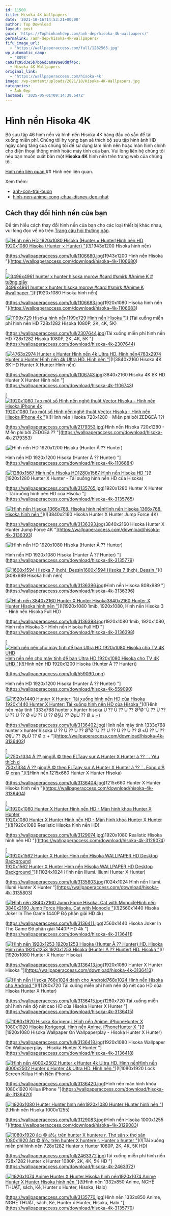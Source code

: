 ```yaml
---
id: 11500
title: Hisoka 4K Wallpapers
date: '2021-10-16T14:53:21+00:00'
author: Top Download
layout: post
guid: 'https://Tophinhanhdep.com/anh-dep/hisoka-4k-wallpapers/'
permalink: /anh-dep/hisoka-4k-wallpapers/
fifu_image_url:
  - 'https://wallpaperaccess.com/full/1282565.jpg'
wp_automatic_camp:
  - '8098'
ca92fc95d3e5b7bb6d3a0a8ae0d8f46c:
  - Hisoka 4K Wallpapers
original_link:
  - 'https://wallpaperaccess.com/hisoka-4k'
image: /wp-content/uploads/2021/10/Hisoka-4K-Wallpapers.jpg
categories:
  - Ảnh Đẹp
lastmod: '2025-05-01T09:14:39.547Z'
---
```

# Hình nền Hisoka 4K

Bộ sưu tập 46 hình nền và hình nền Hisoka 4K hàng đầu có sẵn để tải xuống miễn phí. Chúng tôi hy vọng bạn sẽ thích bộ sưu tập hình ảnh HD ngày càng tăng của chúng tôi để sử dụng làm hình nền hoặc màn hình chính cho điện thoại thông minh hoặc máy tính của bạn. Vui lòng liên hệ chúng tôi nếu bạn muốn xuất bản một **Hisoka 4K** hình nền trên trang web của chúng tôi.

[Hình nền liên quan ](#related) ## Hình nền liên quan.

   
 Xem thêm:

   
- [anh-con-trai-buon](https://tophinhanhdep.com/anh-avatar/anh-con-trai-buon/)
- [hinh-nen-anime-cong-chua-disney-dep-nhat](https://tophinhanhdep.com/anh-anime/hinh-nen-anime-cong-chua-disney-dep-nhat/)

## Cách thay đổi hình nền của bạn

Để tìm hiểu cách thay đổi hình nền của bạn cho các loại thiết bị khác nhau, vui lòng đọc về nó trên [Trang câu hỏi thường gặp](https://tophinhanhdep.com/faq/).

  
[[![Hình nền HD 1920x1080 Hisoka (Hunter × Hunter)](https://wallpaperaccess.com/full/1282565.jpg)Hình nền HD 1920x1080 Hisoka (Hunter × Hunter) "](https://wallpaperaccess.com/download/hisoka-4k-1282565)](![1943x1200 Hisoka hình nền)

(https://wallpaperaccess.com/full/1106680.jpg)1943x1200 Hình nền Hisoka "](https://wallpaperaccess.com/download/hisoka-4k-1106680)

[[![3496x4961 hunter x hunter hisoka morow #card #smirk #Anime K # tường giấy](https://wallpaperaccess.com/full/3136382.jpg)3496x4961 hunter x hunter hisoka morow #card #smirk #Anime K #wallpaper "](https://wallpaperaccess.com/download/hisoka-4k-3136382)](![1920x1080 Hisoka hình nền)

(https://wallpaperaccess.com/full/1106683.jpg)1920x1080 Hisoka hình nền "](https://wallpaperaccess.com/download/hisoka-4k-1106683)

[[![1199x729 Hisoka hình nền](https://wallpaperaccess.com/full/3136383.jpg)1199x729 Hình nền Hisoka "](https://wallpaperaccess.com/download/hisoka-4k-3136383)](![Tải xuống miễn phí hình nền HD 728x1282 Hisoka 1080P, 2K, 4K, 5K)

(https://wallpaperaccess.com/full/2307644.jpg)Tải xuống miễn phí hình nền HD 728x1282 Hisoka 1080P, 2K, 4K, 5K "](https://wallpaperaccess.com/download/hisoka-4k-2307644)

[[![4763x2974 Hunter x Hunter Hình nền 4k Ultra HD.  Hình nền](https://wallpaperaccess.com/full/3135746.png)4763x2974 Hunter x Hunter Hình nền 4k Ultra HD. Hình nền "](https://wallpaperaccess.com/download/hisoka-4k-3135746)](![3840x2160 Hisoka 4K 8K HD Hunter X Hunter Hình nền)

(https://wallpaperaccess.com/full/1106743.jpg)3840x2160 Hisoka 4K 8K HD Hunter X Hunter Hình nền "](https://wallpaperaccess.com/download/hisoka-4k-1106743)

[[![1920x1080 Tạo một số Hình nền nghệ thuật Vector Hisoka - Hình nền Hisoka iPhone 4k](https://wallpaperaccess.com/full/1106701.png)1920x1080 Tạo một số Hình nền nghệ thuật Vector Hisoka - Hình nền Hisoka iPhone 4k "](https://wallpaperaccess.com/download/hisoka-4k-1106701)](![Hình nền Hisoka 720x1280 - Miễn phí bởi ZEDGEÃ ??)

(https://wallpaperaccess.com/full/2179353.jpg)Hình nền Hisoka 720x1280 - Miễn phí bởi ZEDGEâ ?? "](https://wallpaperaccess.com/download/hisoka-4k-2179353)

[![Hình nền HD 1920x1200 Hisoka (Hunter Ã ?? Hunter)](https://wallpaperaccess.com/full/1106684.jpg)

Hình nền HD 1920x1200 Hisoka (Hunter Ã ?? Hunter) "](https://wallpaperaccess.com/download/hisoka-4k-1106684)

[[![1280x1567 Hình nền Hisoka HD](https://wallpaperaccess.com/full/3136389.jpg)1280x1567 Hình nền Hisoka HD "](https://wallpaperaccess.com/download/hisoka-4k-3136389)](![1920x1280 Hunter X Hunter - Tải xuống hình nền HD của Hisoka)

(https://wallpaperaccess.com/full/3135765.jpg)1920x1280 Hunter X Hunter - Tải xuống hình nền HD của Hisoka "](https://wallpaperaccess.com/download/hisoka-4k-3135765)

[[![Hình nền Hisoka 1366x768.  Hisoka hình nền](https://wallpaperaccess.com/full/1106748.jpg)Hình nền Hisoka 1366x768. Hisoka hình nền "](https://wallpaperaccess.com/download/hisoka-4k-1106748)](![3840x2160 Hisoka Hunter X Hunter Jump Force 4K)

(https://wallpaperaccess.com/full/3136393.jpg)3840x2160 Hisoka Hunter X Hunter Jump Force 4K "](https://wallpaperaccess.com/download/hisoka-4k-3136393)

[![Hình nền HD 1920x1080 Hisoka (Hunter Ã ?? Hunter)](https://wallpaperaccess.com/full/3135779.png)

Hình nền HD 1920x1080 Hisoka (Hunter Ã ?? Hunter) "](https://wallpaperaccess.com/download/hisoka-4k-3135779)

[[![1600x1594 Hisoka 7 (hxh).  Dessin](https://wallpaperaccess.com/full/3136395.jpg)1600x1594 Hisoka 7 (hxh). Dessin "](https://wallpaperaccess.com/download/hisoka-4k-3136395)](![808x989 Hisoka hình nền)

(https://wallpaperaccess.com/full/3136396.jpg)Hình nền Hisoka 808x989 "](https://wallpaperaccess.com/download/hisoka-4k-3136396)

[[![Hình nền 3840x2160 Hunter X Hunter Hisoka](https://wallpaperaccess.com/full/3136397.jpg)3840x2160 Hunter X Hunter Hisoka hình nền "](https://wallpaperaccess.com/download/hisoka-4k-3136397)](![1920x1080 1mib, 1920x1080, Hình nền Hisoka 3 - Hình nền Hisoka Full HD)

(https://wallpaperaccess.com/full/3136398.jpg)1920x1080 1mib, 1920x1080, Hình nền Hisoka 3 - Hình nền Hisoka Full HD "](https://wallpaperaccess.com/download/hisoka-4k-3136398)

[[![Hình nền nền cho máy tính để bàn Ultra HD 1920x1080 Hisoka cho TV 4K UHD](https://wallpaperaccess.com/full/3136399.jpg)Hình nền nền cho máy tính để bàn Ultra HD 1920x1080 Hisoka cho TV 4K UHD "](https://wallpaperaccess.com/download/hisoka-4k-3136399)](![Hình nền HD 1920x1200 Hisoka (Hunter Ã ?? Hunter))

(https://wallpaperaccess.com/full/559090.png)

Hình nền HD 1920x1200 Hisoka (Hunter Ã ?? Hunter) "](https://wallpaperaccess.com/download/hisoka-4k-559090)

[[![1920x1440 Hunter X Hunter: Tải xuống hình nền HD của Hisoka](https://wallpaperaccess.com/full/3135785.jpg)1920x1440 Hunter X Hunter: Tải xuống hình nền HD của Hisoka "](https://wallpaperaccess.com/download/hisoka-4k-3135785)](![Hình nền máy tính 1333x768 hunter x hunter hisoka Ù ?? Ù ??  Ù ?? Ø³Ø¨Ù ??  Ù ?? Ù ??  Ù ?? Ø «Ù ?? Ù ??  Ø§Ù ?? ØµÙ ?? Ø ± +)

(https://wallpaperaccess.com/full/3136402.jpg)Hình nền máy tính 1333x768 hunter x hunter hisoka Ù ?? Ù ?? Ù ?? Ø³Ø¨Ù ?? Ù ?? Ù ?? Ù ?? Ø «Ù ?? Ù ?? Ø§Ù ?? ØµÙ ?? Ø ± + "](https://wallpaperaccess.com/download/hisoka-4k-3136402)

[[![750x1334 Ã ?? pinglÃ © theo ELTaay sur A Hunter X Hunter â ?? ¨.  Yêu thích d](https://wallpaperaccess.com/full/3136403.jpg)750x1334 Ã ?? pinglÃ © theo ELTaay sur A Hunter X Hunter â ?? ¨. Fond d'Ã © cran "](https://wallpaperaccess.com/download/hisoka-4k-3136403)](![Hình nền 1215x660 Hunter X Hunter Hisoka)

(https://wallpaperaccess.com/full/3136404.jpg)1215x660 Hunter X Hunter Hisoka hình nền "](https://wallpaperaccess.com/download/hisoka-4k-3136404)

[[![1920x1080 Hunter X Hunter Hình nền HD - Màn hình khóa Hunter X Hunter](https://wallpaperaccess.com/full/2533652.png)1920x1080 Hunter X Hunter Hình nền HD - Màn hình khóa Hunter X Hunter "](https://wallpaperaccess.com/download/hisoka-4k-2533652)](![1920x1080 Realistic Hisoka hình nền HD)

(https://wallpaperaccess.com/full/3129074.jpg)1920x1080 Realistic Hisoka hình nền HD "](https://wallpaperaccess.com/download/hisoka-4k-3129074)

[[![1920x1562 Hunter X Hunter Hình nền Hisoka WALLPAPER HD Desktop Background](https://wallpaperaccess.com/full/3135789.jpg)1920x1562 Hunter X Hunter Hình nền Hisoka WALLPAPER HD Desktop Background "](https://wallpaperaccess.com/download/hisoka-4k-3135789)](![1024x1024 Hình nền Illumi.  Illumi Hunter X Hunter)

(https://wallpaperaccess.com/full/3135803.jpg)1024x1024 Hình nền Illumi. Illumi Hunter X Hunter "](https://wallpaperaccess.com/download/hisoka-4k-3135803)

[[![Hình nền 3840x2160 Jump Force Hisoka.  Cat with Monocle](https://wallpaperaccess.com/full/1106690.jpg)Hình nền 3840x2160 Jump Force Hisoka. Cat with Monocle "](https://wallpaperaccess.com/download/hisoka-4k-1106690)](![2560x1440 Hisoka Joker In The Game 1440P Độ phân giải HD 4k)

(https://wallpaperaccess.com/full/3136411.jpg)2560x1440 Hisoka Joker In The Game Độ phân giải 1440P HD 4k "](https://wallpaperaccess.com/download/hisoka-4k-3136411)

[[![Hình nền 1920x1253 1920x1253 Hisoka (Hunter Ã ?? Hunter) HD.  Hisoka](https://wallpaperaccess.com/full/3136412.jpg)Hình nền 1920x1253 1920x1253 Hisoka (Hunter Ã ?? Hunter) HD. Hisoka "](https://wallpaperaccess.com/download/hisoka-4k-3136412)](![1920x1080 Hunter X Hunter Hisoka)

(https://wallpaperaccess.com/full/3136413.jpg)1920x1080 Hunter X Hunter Hisoka "](https://wallpaperaccess.com/download/hisoka-4k-3136413)

[[![Hình nền Hisoka 768x1024 dành cho Android](https://wallpaperaccess.com/full/3136414.jpg)768x1024 Hình nền Hisoka cho Android "](https://wallpaperaccess.com/download/hisoka-4k-3136414)](![1280x720 Tải xuống miễn phí hình nền độ nét cao HD của Hisoka Hunter X Hunter)

(https://wallpaperaccess.com/full/3136415.jpg)1280x720 Tải xuống miễn phí hình nền độ nét cao HD của Hisoka Hunter X Hunter "](https://wallpaperaccess.com/download/hisoka-4k-3136415)

[[![1080x1920 Hisoka Korigengi.  Hình nền Anime.  iPhoneHunter X](https://wallpaperaccess.com/full/1525350.jpg)1080x1920 Hisoka Korigengi. Hình nền Anime. iPhoneHunter X "](https://wallpaperaccess.com/download/hisoka-4k-1525350)](![1920x1080 Hisoka Wallpaper On Wallpaperplay - Hisoka Hunter X Hunter)

(https://wallpaperaccess.com/full/3136418.jpg)1920x1080 Hisoka Wallpaper On Wallpaperplay - Hisoka Hunter X Hunter "](https://wallpaperaccess.com/download/hisoka-4k-3136418)

[[![Hình nền 4000x2502 Hunter x Hunter 4k Ultra HD.  Hình nền](https://wallpaperaccess.com/full/3136419.jpg)Hình nền 4000x2502 Hunter x Hunter 4k Ultra HD. Hình nền "](https://wallpaperaccess.com/download/hisoka-4k-3136419)](![1080x1920 Lock Screen Killua Hình Nền iPhone)

(https://wallpaperaccess.com/full/3136420.jpg)Hình nền màn hình khóa 1080x1920 Killua iPhone "](https://wallpaperaccess.com/download/hisoka-4k-3136420)

[[![1920x1080 Hunter Hunter hình nền](https://wallpaperaccess.com/full/3136421.jpg)1920x1080 Hunter Hunter hình nền "](https://wallpaperaccess.com/download/hisoka-4k-3136421)](![Hình nền Hisoka 1000x1255)

(https://wallpaperaccess.com/full/3129083.jpg)Hình nền Hisoka 1000x1255 "](https://wallpaperaccess.com/download/hisoka-4k-3129083)

[[![1080x1920 å¤ © ä½¿ trên hunter X huntere r.  Thợ săn x thợ săn](https://wallpaperaccess.com/full/1525311.jpg)1080x1920 å¤ © ä½¿ trên hunter X huntere r. Hunter x hunter "](https://wallpaperaccess.com/download/hisoka-4k-1525311)](![Tải xuống miễn phí hình nền 728x1282 Hunter x Hunter 1080P, 2K, 4K, 5K HD)

(https://wallpaperaccess.com/full/2463372.jpg)Tải xuống miễn phí hình nền 728x1282 Hunter x Hunter 1080P, 2K, 4K, 5K HD "](https://wallpaperaccess.com/download/hisoka-4k-2463372)

[[![1920x1074 Anime Hunter X Hunter Hisoka hình nền](https://wallpaperaccess.com/full/3136428.jpg)1920x1074 Anime Hunter X Hunter Hisoka hình nền "](https://wallpaperaccess.com/download/hisoka-4k-3136428)](![Hình nền 1332x850 Anime, NGHỆ THUẬT, sách, Kẻ, Hunter x Hunter, Hisoka, Halo)

(https://wallpaperaccess.com/full/3135770.jpg)Hình nền 1332x850 Anime, NGHỆ THUẬT, sách, Kẻ, Hunter x Hunter, Hisoka, Halo "](https://wallpaperaccess.com/download/hisoka-4k-3135770)
